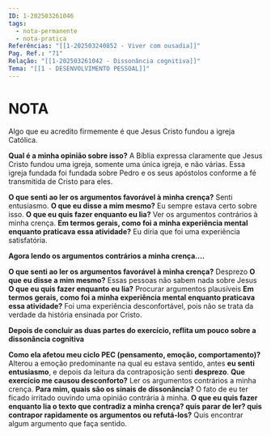 ```yaml
---
ID: 1-202503261046
tags:
  - nota-permanente
  - nota-pratica
Referências: "[[1-202503240852 - Viver com ousadia]]"
Pag. Ref.: "71"
Relação: "[[1-202503261042 - Dissonância cognitiva]]"
Tema: "[[1 - DESENVOLVIMENTO PESSOAL]]"
---
```

# NOTA 

Algo que eu acredito firmemente é que Jesus Cristo fundou a igreja Católica.

**Qual é a minha opinião sobre isso?** A Bíblia expressa claramente que Jesus Cristo fundou uma igreja, somente uma única igreja, e não várias. Essa igreja fundada foi fundada sobre Pedro e os seus apóstolos conforme a fé transmitida de Cristo para eles.

**O que senti ao ler os argumentos favorável à minha crença?** Senti entusiasmo.
**O que eu disse a mim mesmo?** Eu sempre estava certo sobre isso.
**O que eu quis fazer enquanto eu lia?** Ver os argumentos contrários à minha crença.
**Em termos gerais, como foi a minha experiência mental enquanto praticava essa atividade?** Eu diria que foi uma experiência satisfatória.

**Agora lendo os argumentos contrários a minha crença....**

**O que senti ao ler os argumentos favorável à minha crença?** Desprezo
**O que eu disse a mim mesmo?** Essas pessoas não sabem nada sobre Jesus
**O que eu quis fazer enquanto eu lia?** Procurar argumentos plausíveis
**Em termos gerais, como foi a minha experiência mental enquanto praticava essa atividade?** Foi uma experiência desconfortável, pois não se trata da verdade da história ensinada por Cristo.

**Depois de concluir as duas partes do exercício, reflita um pouco sobre a dissonância cognitiva**

**Como ela afetou meu ciclo PEC (pensamento, emoção, comportamento)?** Alterou a emoção predominante na qual eu estava sentido, antes **eu senti entusiasmo**, e depois da leitura da contraposição senti **desprezo**.
**Que exercício me causou desconforto?** Ler os argumentos contrários a minha crença.
**Para mim, quais são os sinais de dissonância?** O fato de eu ter ficado irritado ouvindo uma opinião contrária à minha.
**O que eu quis fazer enquanto lia o texto que contradiz a minha crença? quis parar de ler? quis contrapor rapidamente os argumentos ou refutá-los?** Quis encontrar algum argumento que faça sentido.


